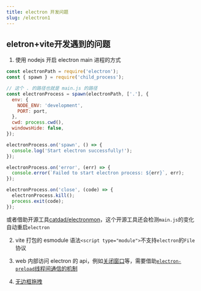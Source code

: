 ```yaml
---
title: electron 开发问题
slug: /electron1
---
```


## eletron+vite开发遇到的问题

1. 使用 nodejs 开启 electron main 进程的方式

```js
const electronPath = require('electron');
const { spawn } = require('child_process');

// 这个 . 的路径也就是 main.js 的路径
const electronProcess = spawn(electronPath, ['.'], {
  env: {
    NODE_ENV: 'development',
    PORT: port,
  },
  cwd: process.cwd(),
  windowsHide: false,
});

electronProcess.on('spawn', () => {
  console.log('Start electron successfully!');
});

electronProcess.on('error', (err) => {
  console.error(`Failed to start electron process: ${err}`, err);
});

electronProcess.on('close', (code) => {
  electronProcess.kill();
  process.exit(code);
});
```

或者借助开源工具[catdad/electronmon](https://github.com/catdad/electronmon)，这个开源工具还会检测`main.js`的变化自动重启`electron`

2. vite 打包的 esmodule 语法`<script type="module">`不支持`electron`的`File`协议

3. web 内部访问 electron 的 api，例如[关闭窗口](https://www.electronjs.org/docs/latest/api/browser-window#winclose)等，需要借助[`electron-preload`线程间通信的机制](https://www.electronjs.org/docs/latest/tutorial/tutorial-preload)

4. [无边框拖拽](https://www.electronjs.org/docs/latest/tutorial/window-customization#set-custom-draggable-region)